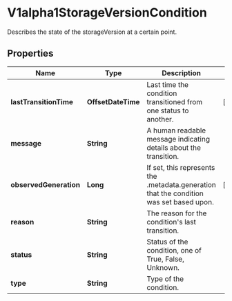 

# V1alpha1StorageVersionCondition

Describes the state of the storageVersion at a certain point.

## Properties

| Name | Type | Description | Notes |
|------------ | ------------- | ------------- | -------------|
|**lastTransitionTime** | **OffsetDateTime** | Last time the condition transitioned from one status to another. |  [optional] |
|**message** | **String** | A human readable message indicating details about the transition. |  |
|**observedGeneration** | **Long** | If set, this represents the .metadata.generation that the condition was set based upon. |  [optional] |
|**reason** | **String** | The reason for the condition&#39;s last transition. |  |
|**status** | **String** | Status of the condition, one of True, False, Unknown. |  |
|**type** | **String** | Type of the condition. |  |




